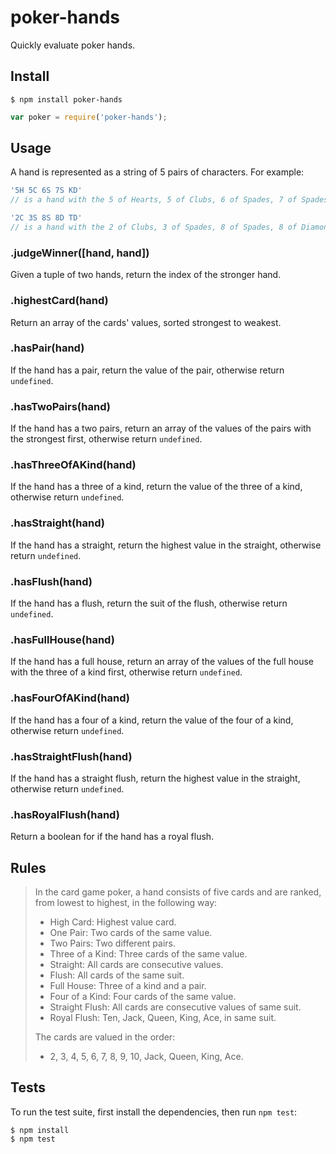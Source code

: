# poker-hands

Quickly evaluate poker hands.

## Install

```
$ npm install poker-hands
```

```js
var poker = require('poker-hands');
```

## Usage

A hand is represented as a string of 5 pairs of characters. For example:

```js
'5H 5C 6S 7S KD'
// is a hand with the 5 of Hearts, 5 of Clubs, 6 of Spades, 7 of Spades, and King of Diamonds.

'2C 3S 8S 8D TD'
// is a hand with the 2 of Clubs, 3 of Spades, 8 of Spades, 8 of Diamonds, and Ten of Diamonds.
```

### .judgeWinner([hand, hand])
Given a tuple of two hands, return the index of the stronger hand.

### .highestCard(hand)
Return an array of the cards' values, sorted strongest to weakest.

### .hasPair(hand)
If the hand has a pair, return the value of the pair, otherwise return `undefined`.

### .hasTwoPairs(hand)
If the hand has a two pairs, return an array of the values of the pairs with the strongest first, otherwise return `undefined`.

### .hasThreeOfAKind(hand)
If the hand has a three of a kind, return the value of the three of a kind, otherwise return `undefined`.

### .hasStraight(hand)
If the hand has a straight, return the highest value in the straight, otherwise return `undefined`.

### .hasFlush(hand)
If the hand has a flush, return the suit of the flush, otherwise return `undefined`.

### .hasFullHouse(hand)
If the hand has a full house, return an array of the values of the full house with the three of a kind first, otherwise return `undefined`.

### .hasFourOfAKind(hand)
If the hand has a four of a kind, return the value of the four of a kind, otherwise return `undefined`.

### .hasStraightFlush(hand)
If the hand has a straight flush, return the highest value in the straight, otherwise return `undefined`.

### .hasRoyalFlush(hand)
Return a boolean for if the hand has a royal flush.

## Rules

> In the card game poker, a hand consists of five cards and are ranked, from lowest to highest, in the following way:
>
> - High Card: Highest value card.
> - One Pair: Two cards of the same value.
> - Two Pairs: Two different pairs.
> - Three of a Kind: Three cards of the same value.
> - Straight: All cards are consecutive values.
> - Flush: All cards of the same suit.
> - Full House: Three of a kind and a pair.
> - Four of a Kind: Four cards of the same value.
> - Straight Flush: All cards are consecutive values of same suit.
> - Royal Flush: Ten, Jack, Queen, King, Ace, in same suit.
>
> The cards are valued in the order:
>
> - 2, 3, 4, 5, 6, 7, 8, 9, 10, Jack, Queen, King, Ace.

## Tests

To run the test suite, first install the dependencies, then run `npm test`:

```
$ npm install
$ npm test
```
